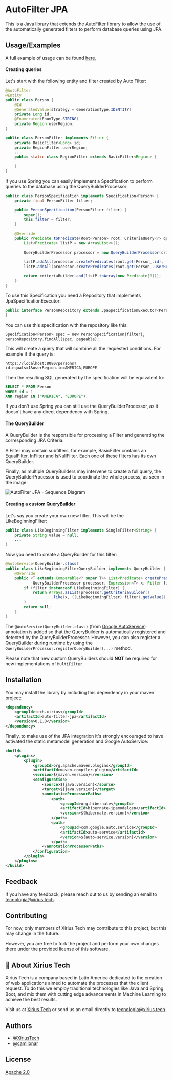 # AutoFilter JPA

This is a Java library that extends the [AutoFilter](https://github.com/XiriusTech/auto-filter) library to allow the use of the automatically generated filters to perform database queries using JPA.


## Usage/Examples

A full example of usage can be found [here.](https://github.com/XiriusTech/java-learning/tree/main/auto-filter-example)

#### Creating queries
Let's start with the following entity and filter created by Auto Filter:

```java
@AutoFilter
@Entity
public class Person {
    @Id
    @GeneratedValue(strategy = GenerationType.IDENTITY)
    private Long id;
    @Enumerated(EnumType.STRING)
    private Region userRegion;
}

public class PersonFilter implements Filter {
    private BasicFilter<Long> id;
    private RegionFilter userRegion;
    ...
    public static class RegionFilter extends BasicFilter<Region> {

    }
}
```

If you use Spring you can easily implement a Specification to perform queries to the database using the QueryBuilderProcessor:

```java
public class PersonSpecification implements Specification<Person> {
    private final PersonFilter filter;

    public PersonSpecification(PersonFilter filter) {
        super();
        this.filter = filter;
    }

    @Override
    public Predicate toPredicate(Root<Person> root, CriteriaQuery<?> query, CriteriaBuilder criteriaBuilder) {
        List<Predicate> listP = new ArrayList<>();

        QueryBuilderProcessor processor = new QueryBuilderProcessor(criteriaBuilder);

        listP.addAll(processor.createPredicates(root.get(Person_.id), filter.getId()));
        listP.addAll(processor.createPredicates(root.get(Person_.userRegion), filter.getUserRegion()));
        
        return criteriaBuilder.and(listP.toArray(new Predicate[0]));
    }
}
```

To use this Specification you need a Repository that implements JpaSpecificationExecutor:

```java
public interface PersonRepository extends JpaSpecificationExecutor<Person>, JpaRepository<Person, Long> {
}
```

You can use this specification with the repository like this:

```
Specification<Person> spec = new PersonSpecification(filter);
personRepository.findAll(spec, pageable);
```

This will create a query that will combine all the requested conditions. For example if the query is:
```
https://localhost:8080/persons?id.equals=1&userRegion.in=AMERICA,EUROPE
```
Then the resulting SQL generated by the specification will be equivalent to:
```SQL
SELECT * FROM Person
WHERE id = 1
AND region IN ("AMERICA", "EUROPE");
```

If you don't use Spring you can still use the QueryBuilderProcessor, as it doesn't have any direct dependency with Spring.

#### The QueryBuilder

A QueryBuilder is the responsible for processing a Filter and generating the corresponding JPA Criteria.

A Filter may contain subfilters, for example, BasicFilter contains an EqualFilter, InFilter and IsNullFilter. Each one of these filters has its own QueryBuilder.

Finally, as multiple QueryBuilders may intervene to create a full query, the QueryBuilderProcessor is used to coordinate the whole process, as seen in the image:

![AutoFilter JPA - Sequence Diagram](https://user-images.githubusercontent.com/17957661/221467795-daab31da-c67f-49b3-a737-90050d5177d8.png)

#### Creating a custom QueryBuilder

Let's say you create your own new filter. This will be the LikeBeginningFilter:

```java
public class LikeBeginningFilter implements SingleFilter<String> {
    private String value = null;
    ...
}
```

Now you need to create a QueryBuilder for this filter:

```java
@AutoService(QueryBuilder.class)
public class LikeBeginningFilterQueryBuilder implements QueryBuilder {
    @Override
    public <T extends Comparable<? super T>> List<Predicate> createPredicates(
            QueryBuilderProcessor processor, Expression<T> x, Filter filter) {
        if (filter instanceof LikeBeginningFilter) {
            return Arrays.asList(processor.getCriteriaBuilder()
                    .like(x, ((LikeBeginningFilter) filter).getValue() + "%"));
        }
        return null;
    }
}
```

The ```@AutoService(QueryBuilder.class)``` (from [Google AutoService](https://github.com/google/auto/tree/main/service)) annotation is added so that the QueryBuilder is automatically registered and detected by the QueryBuilderProcessor. However, you can also register a QueryBuilder during runtime by using the ```QueryBuilderProcessor.registerQueryBuilder(...)``` method.

Please note that new custom QueryBuilders should **NOT** be required for new implementations of ```MultiFilter```.
## Installation

You may install the library by including this dependency in your maven project:

```xml
<dependency>
    <groupId>tech.xirius</groupId>
    <artifactId>auto-filter-jpa</artifactId>
    <version>0.1.0</version>
</dependency>
```

Finally, to make use of the JPA integration it's strongly encouraged to have activated the static metamodel generation and Google AutoService: 
```xml
<build>
    <plugins>
        <plugin>
            <groupId>org.apache.maven.plugins</groupId>
            <artifactId>maven-compiler-plugin</artifactId>
            <version>${maven.version}</version>
            <configuration>
                <source>${java.version}</source>
                <target>${java.version}</target>
                <annotationProcessorPaths>
                    <path>
                        <groupId>org.hibernate</groupId>
                        <artifactId>hibernate-jpamodelgen</artifactId>
                        <version>${hibernate.version}</version>
                    </path>
                    <path>
                        <groupId>com.google.auto.service</groupId>
                        <artifactId>auto-service</artifactId>
                        <version>${auto-service.version}</version>
                    </path>
                </annotationProcessorPaths>
            </configuration>
        </plugin>
    </plugins>
</build>
```

    
## Feedback

If you have any feedback, please reach out to us by sending an email to tecnologia@xirius.tech.


## Contributing

For now, only members of Xirius Tech may contribute to this project, but this may change in the future.

However, you are free to fork the project and perform your own changes there under the provided license of this software.


## 🚀 About Xirius Tech
Xirius Tech is a company based in Latin America dedicated to the creation of web applications aimed to automate the processes that the client request. To do this we employ traditional technologies like Java and Spring Boot, and mix them with cutting edge advancements in Machine Learning to achieve the best results.

Visit us at [Xirius Tech](https://xirius.tech/) or send us an email directly to tecnologia@xirius.tech.


## Authors

- [@XiriusTech](https://github.com/XiriusTech)
- [@camilonar](https://www.github.com/camilonar)


## License

[Apache 2.0](https://www.apache.org/licenses/LICENSE-2.0)
